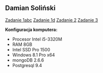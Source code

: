 ## Damian Soliński

[Zadanie 1abc](/zad1abc.md) 
[Zadanie 1d](/zad1d.md)
[Zadanie 2](/zad2.md)
[Zadanie 3](/zad3.md)

**Konfiguracja komputera:**
- Procesor Intel i5-3320M
- RAM 8GB
- Intel SSD Pro 1500
- Windows 8.1 Pro x64
- mongoDB 2.6.6
- Postgresql 9.4
